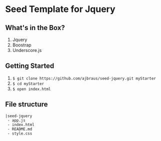 # Seed Template for Jquery

## What's in the Box?

1. Jquery
2. Boostrap
3. Underscore.js


## Getting Started

1. ```$ git clone https://github.com/ajbraus/seed-jquery.git myStarter```
2. ```$ cd myStarter```
3. ```$ open index.html```


## File structure

```
|seed-jquery
 - app.js
 - index.html
 - README.md
 - style.css

```